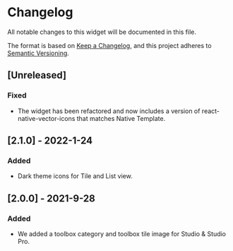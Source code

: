 # Changelog
All notable changes to this widget will be documented in this file.

The format is based on [Keep a Changelog](https://keepachangelog.com/en/1.0.0/), and this project adheres to [Semantic Versioning](https://semver.org/spec/v2.0.0.html).

## [Unreleased]

### Fixed
- The widget has been refactored and now includes a version of react-native-vector-icons that matches Native Template. 

## [2.1.0] - 2022-1-24

### Added
- Dark theme icons for Tile and List view.

## [2.0.0] - 2021-9-28

### Added
 - We added a toolbox category and toolbox tile image for Studio & Studio Pro.
